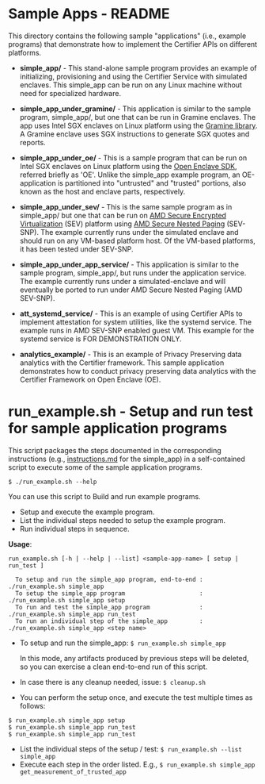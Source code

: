 # Sample Apps - README

This directory contains the following sample "applications" (i.e., example programs)
that demonstrate how to implement the Certifier APIs on different platforms.

- **simple_app/** - This stand-alone sample program provides an example of initializing,
  provisioning and using the Certifier Service with simulated enclaves.
  This simple_app can be run on any Linux machine without need for specialized hardware.

- **simple_app_under_gramine/** - This application is similar to the sample program,
  simple_app/, but one that can be run in Gramine enclaves. The app uses Intel SGX
  enclaves on Linux platform using the
  [Gramine library](https://github.com/gramineproject/gramine).
  A Gramine enclave uses SGX instructions to generate SGX quotes and reports.

- **simple_app_under_oe/** - This is a sample program that can be run on Intel SGX
  enclaves on Linux platform using the
  [Open Enclave SDK](https://openenclave.io/sdk/), referred briefly as 'OE'.
  Unlike the simple_app example program, an OE-application is partitioned into
  "untrusted" and "trusted" portions, also known as the host and enclave parts,
  respectively.

- **simple_app_under_sev/** - This is the same sample program as in simple_app/
  but one that can be run on
  [AMD Secure Encrypted Virtualization](https://www.amd.com/en/developer/sev.html)
  (SEV) platform using
  [AMD Secure Nested Paging](https://www.amd.com/system/files/TechDocs/SEV-SNP-strengthening-vm-isolation-with-integrity-protection-and-more.pdf)
  (SEV-SNP). The example currently runs under the simulated enclave and should
  run on any VM-based platform host. Of the VM-based platforms, it has been
  tested under SEV-SNP.

- **simple_app_under_app_service/** - This application is similar to the sample program,
   simple_app/, but runs under the application service. The example currently runs
   under a simulated-enclave and will eventually be ported to run under 
   AMD Secure Nested Paging (AMD SEV-SNP).

- **att_systemd_service/** - This is an example of using Certifier APIs to implement
  attestation for system utilities, like the systemd service. The example runs
  in AMD SEV-SNP enabled guest VM. This example for the systemd service is
  FOR DEMONSTRATION ONLY.

- **analytics_example/** - This is an example of Privacy Preserving data analytics with
  the Certifier framework. This sample application demonstrates how to conduct
  privacy preserving data analytics with the Certifier Framework on Open Enclave (OE).

# run_example.sh - Setup and run test for sample application programs

This script packages the steps documented in the corresponding
instructions (e.g., [instructions.md](./simple_app/instructions.md)
for the simple_app) in a self-contained script to execute some of the
sample application programs.

```shell
$ ./run_example.sh --help
```
You can use this script to Build and run example programs.

   - Setup and execute the example program.
   - List the individual steps needed to setup the example program.
   - Run individual steps in sequence.

**Usage**:
```shell
run_example.sh [-h | --help | --list] <sample-app-name> [ setup | run_test ]

  To setup and run the simple_app program, end-to-end : ./run_example.sh simple_app
  To setup the simple_app program                     : ./run_example.sh simple_app setup
  To run and test the simple_app program              : ./run_example.sh simple_app run_test
  To run an individual step of the simple_app         : ./run_example.sh simple_app <step name>
```

- To setup and run the simple_app: `$ run_example.sh simple_app`

  In this mode, any artifacts produced by previous steps will be deleted, so
  you can exercise a clean end-to-end run of this script.

- In case there is any cleanup needed, issue: `$ cleanup.sh`
- You can perform the setup once, and execute the test multiple times as follows:

```shell
$ run_example.sh simple_app setup
$ run_example.sh simple_app run_test
$ run_example.sh simple_app run_test
```
- List the individual steps of the setup / test: `$ run_example.sh --list simple_app`
- Execute each step in the order listed. E.g., `$ run_example.sh simple_app get_measurement_of_trusted_app`
